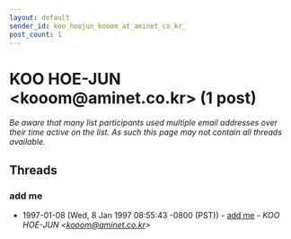 ```yaml
---
layout: default
sender_id: koo_hoejun_kooom_at_aminet_co_kr_
post_count: 1
---
```


# KOO HOE-JUN <kooom<span>@</span>aminet.co.kr> (1 post)

_Be aware that many list participants used multiple email addresses over their time active on the list. As such this page may not contain all threads available._

## Threads

### add me
+ 1997-01-08 (Wed, 8 Jan 1997 08:55:43 -0800 (PST)) - [add me](/archive/1997/01/50b3f8c415e90508117d4b3278f775c68e4e9789f6c41c26fdb961661b88009f) - _KOO HOE-JUN \<kooom@aminet.co.kr\>_

